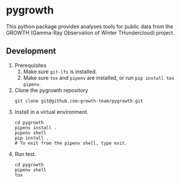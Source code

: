 # pygrowth
This python package provides analyses tools for public data from the GROWTH (Gamma-Ray Observation of Winter THundercloud) project. 

## Development

1. Prerequisites
    1. Make sure `git-lfs` is installed.
    2. Make sure `tox` and `pipenv` are installed, or run `pip install tox pipenv`.
2. Clone the pygrowth repository
    ```
    git clone git@github.com:growth-team/pygrowth.git
    ```
3. Install in a virtual environment.
    ```
    cd pygrowth
    pipenv install .
    pipenv shell
    pip install .
    # To exit from the pipenv shell, type exit.
    ```
3. Run test.
    ```
    cd pygrowth
    pipenv shell
    tox
    ```

<!--
references for PyPI
https://docs.python.jp/3/distutils/
https://qiita.com/airtoxin/items/2eafb930fa9b54ee7149
https://qiita.com/kinpira/items/0a4e7c78fc5dd28bd695
https://qiita.com/NaotakaSaito/items/329e2a94bcc45d308a3a
https://packaging.python.org/tutorials/packaging-projects/#create-an-account
-->
